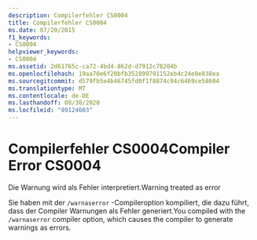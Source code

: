 ```yaml
---
description: Compilerfehler CS0004
title: Compilerfehler CS0004
ms.date: 07/20/2015
f1_keywords:
- CS0004
helpviewer_keywords:
- CS0004
ms.assetid: 2d61765c-ca72-4bd4-862d-d7912c78204b
ms.openlocfilehash: 19aa70e6f20bfb352899791152eb4c24e0e838ea
ms.sourcegitcommit: d579fb5e4b46745fd0f1f8874c94c6469ce58604
ms.translationtype: MT
ms.contentlocale: de-DE
ms.lasthandoff: 08/30/2020
ms.locfileid: "89124603"
---
```

# <a name="compiler-error-cs0004"></a><span data-ttu-id="8901f-103">Compilerfehler CS0004</span><span class="sxs-lookup"><span data-stu-id="8901f-103">Compiler Error CS0004</span></span>
<span data-ttu-id="8901f-104">Die Warnung wird als Fehler interpretiert.</span><span class="sxs-lookup"><span data-stu-id="8901f-104">Warning treated as error</span></span>  
  
 <span data-ttu-id="8901f-105">Sie haben mit der `/warnaserror` -Compileroption kompiliert, die dazu führt, dass der Compiler Warnungen als Fehler generiert.</span><span class="sxs-lookup"><span data-stu-id="8901f-105">You compiled with the `/warnaserror` compiler option, which causes the compiler to generate warnings as errors.</span></span>
